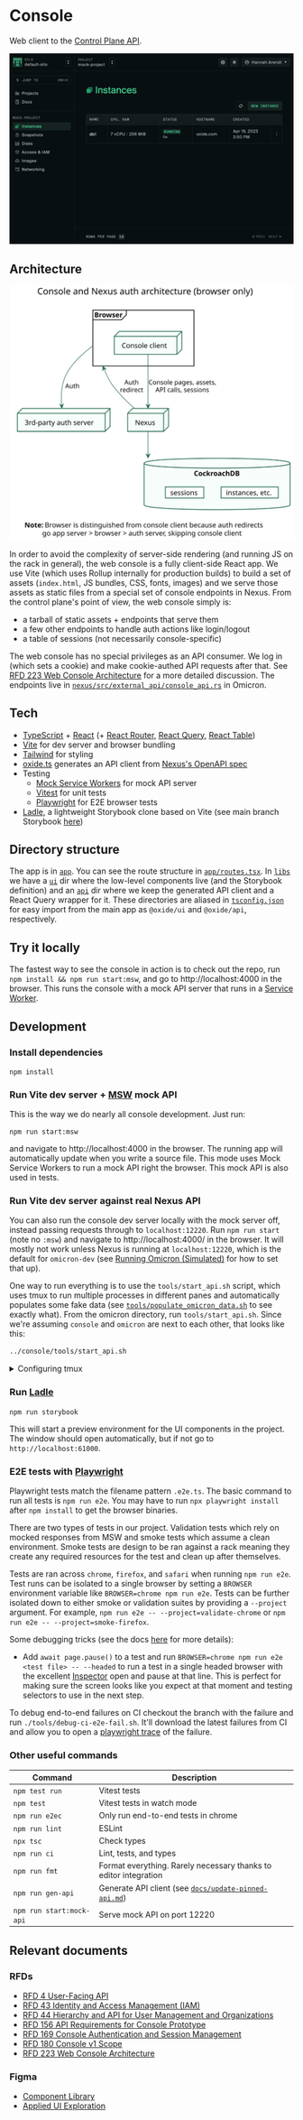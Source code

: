 # Console

Web client to the [Control Plane API](https://github.com/oxidecomputer/omicron).

![screenshot of instances list page](docs/readme-screenshot.png)

## Architecture

![](docs/architecture-browser-only.svg)

In order to avoid the complexity of server-side rendering (and running JS on the rack in general), the web console is a fully client-side React app. We use Vite (which uses Rollup internally for production builds) to build a set of assets (`index.html`, JS bundles, CSS, fonts, images) and we serve those assets as static files from a special set of console endpoints in Nexus. From the control plane's point of view, the web console simply is:

- a tarball of static assets + endpoints that serve them
- a few other endpoints to handle auth actions like login/logout
- a table of sessions (not necessarily console-specific)

The web console has no special privileges as an API consumer. We log in (which sets a cookie) and make cookie-authed API requests after that. See [RFD 223 Web Console Architecture](https://rfd.shared.oxide.computer/rfd/0223) for a more detailed discussion. The endpoints live in [`nexus/src/external_api/console_api.rs`](https://github.com/oxidecomputer/omicron/blob/e4a585350b658879af88d769cde7ebe6d6960bf5/nexus/src/external_api/console_api.rs) in Omicron.

## Tech

- [TypeScript](https://www.typescriptlang.org/) + [React](https://reactjs.org/) (+ [React Router](https://reactrouter.com/), [React Query](https://tanstack.com/query/latest/), [React Table](https://tanstack.com/table/v8/))
- [Vite](https://vitejs.dev/) for dev server and browser bundling
- [Tailwind](https://tailwindcss.com/) for styling
- [oxide.ts](https://github.com/oxidecomputer/oxide.ts) generates an API client from [Nexus's OpenAPI spec](https://github.com/oxidecomputer/omicron/blob/main/openapi/nexus.json)
- Testing
  - [Mock Service Workers](https://mswjs.io/) for mock API server
  - [Vitest](https://vitest.dev/) for unit tests
  - [Playwright](https://playwright.dev/) for E2E browser tests
- [Ladle](https://ladle.dev/), a lightweight Storybook clone based on Vite (see main branch Storybook [here](https://console-ui-storybook.vercel.app/))

## Directory structure

The app is in [`app`](app). You can see the route structure in [`app/routes.tsx`](app/routes.tsx). In [`libs`](libs) we have a [`ui`](libs/ui) dir where the low-level components live (and the Storybook definition) and an [`api`](libs/api) dir where we keep the generated API client and a React Query wrapper for it. These directories are aliased in [`tsconfig.json`](tsconfig.json) for easy import from the main app as `@oxide/ui` and `@oxide/api`, respectively.

## Try it locally

The fastest way to see the console in action is to check out the repo, run `npm install && npm run start:msw`, and go to http://localhost:4000 in the browser. This runs the console with a mock API server that runs in a [Service Worker](https://developer.mozilla.org/en-US/docs/Web/API/Service_Worker_API).

## Development

### Install dependencies

```
npm install
```

### Run Vite dev server + [MSW](https://mswjs.io/) mock API

This is the way we do nearly all console development. Just run:

```
npm run start:msw
```

and navigate to http://localhost:4000 in the browser. The running app will automatically update when you write a source file. This mode uses Mock Service Workers to run a mock API right the browser. This mock API is also used in tests.

### Run Vite dev server against real Nexus API

You can also run the console dev server locally with the mock server off, instead passing requests through to `localhost:12220`. Run `npm run start` (note no `:msw`) and navigate to http://localhost:4000/ in the browser. It will mostly not work unless Nexus is running at `localhost:12220`, which is the default for `omicron-dev` (see [Running Omicron (Simulated)](https://github.com/oxidecomputer/omicron/blob/main/docs/how-to-run-simulated.adoc) for how to set that up).

One way to run everything is to use the `tools/start_api.sh` script, which uses tmux to run multiple processes in different panes and automatically populates some fake data (see [`tools/populate_omicron_data.sh`](tools/populate_omicron_data.sh) to see exactly what). From the omicron directory, run `tools/start_api.sh`. Since we're assuming `console` and `omicron` are next to each other, that looks like this:

```sh
../console/tools/start_api.sh
```

<details>
<summary>Configuring tmux</summary

Because running the API requires running two programs plus the populate data script, we use tmux to split the terminal into panes so we can see the log output of all three. tmux has its own complicated set of [keyboard shortcuts](https://tmuxcheatsheet.com/). A good way to avoid having to deal with that if you want to poke around in the server logs is to create `~/.tmux.conf` that looks like this:

```
set -g mouse on
```

This will let you click to focus a pane and scrolling output with the mouse will automatically work. If you do want to use the shortcuts, here's a `tmux.conf` to make it a little more vim-like:

```shell
# change leader key from ctrl-b to ctrl-a
unbind C-b
set-option -g prefix C-a
bind-key C-a send-prefix

# ctrl-a v makes a vertical split, ctrl-a h make a horizontal split
bind v split-window -h
bind s split-window -v
unbind '"'
unbind %

# ctrl-a h/j/k/l move between panes
bind h select-pane -L
bind j select-pane -D
bind k select-pane -U
bind l select-pane -R

set -g mouse on
```

</details>

### Run [Ladle](https://ladle.dev/)

```
npm run storybook
```

This will start a preview environment for the UI components in the project. The window should open automatically, but if not go to `http://localhost:61000`.

### E2E tests with [Playwright](https://playwright.dev/)

Playwright tests match the filename pattern `.e2e.ts`. The basic command to run all tests is `npm run e2e`. You may have to run `npx playwright install` after `npm install` to get the browser binaries.

There are two types of tests in our project. Validation tests which rely on mocked responses from MSW and smoke tests which assume a clean environment. Smoke tests are design to be ran against a rack meaning they create any required resources for the test and clean up after themselves.

Tests are ran across `chrome`, `firefox`, and `safari` when running `npm run e2e`. Test runs can be isolated to a single browser by setting a `BROWSER` environment variable like `BROWSER=chrome npm run e2e`. Tests can be further isolated down to either smoke or validation suites by providing a `--project` argument. For example, `npm run e2e -- --project=validate-chrome` or `npm run e2e -- --project=smoke-firefox`.

Some debugging tricks (see the docs [here](https://playwright.dev/docs/debug) for more details):

- Add `await page.pause()` to a test and run `BROWSER=chrome npm run e2e <test file> -- --headed` to run a test in a single headed browser with the excellent [Inspector](https://playwright.dev/docs/inspector) open and pause at that line. This is perfect for making sure the screen looks like you expect at that moment and testing selectors to use in the next step.

To debug end-to-end failures on CI checkout the branch with the failure and run `./tools/debug-ci-e2e-fail.sh`. It'll download the latest failures from CI and allow you to open a [playwright trace](https://playwright.dev/docs/trace-viewer-intro#viewing-the-trace) of the failure.

### Other useful commands

| Command                  | Description                                                                        |
| ------------------------ | ---------------------------------------------------------------------------------- |
| `npm test run`           | Vitest tests                                                                       |
| `npm test`               | Vitest tests in watch mode                                                         |
| `npm run e2ec`           | Only run end-to-end tests in chrome                                                |
| `npm run lint`           | ESLint                                                                             |
| `npx tsc`                | Check types                                                                        |
| `npm run ci`             | Lint, tests, and types                                                             |
| `npm run fmt`            | Format everything. Rarely necessary thanks to editor integration                   |
| `npm run gen-api`        | Generate API client (see [`docs/update-pinned-api.md`](docs/update-pinned-api.md)) |
| `npm run start:mock-api` | Serve mock API on port 12220                                                       |

## Relevant documents

### RFDs

- [RFD 4 User-Facing API](https://rfd.shared.oxide.computer/rfd/0004)
- [RFD 43 Identity and Access Management (IAM)](https://rfd.shared.oxide.computer/rfd/0043)
- [RFD 44 Hierarchy and API for User Management and Organizations](https://rfd.shared.oxide.computer/rfd/0044)
- [RFD 156 API Requirements for Console Prototype](https://rfd.shared.oxide.computer/rfd/0156)
- [RFD 169 Console Authentication and Session Management](https://rfd.shared.oxide.computer/rfd/0169)
- [RFD 180 Console v1 Scope](https://rfd.shared.oxide.computer/rfd/0180)
- [RFD 223 Web Console Architecture](https://rfd.shared.oxide.computer/rfd/0223)

### Figma

- [Component Library](https://www.figma.com/file/D5ukCJbedrlGkUIh0E6QtX/Component-Library)
- [Applied UI Exploration](https://www.figma.com/file/UDMGwny0LIyMUI9d35XVGl/Applied-UI-Exploration)
